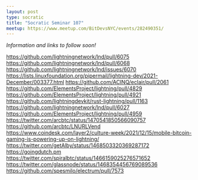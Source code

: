 ```yaml
---
layout: post
type: socratic
title: "Socratic Seminar 107"
meetup: https://www.meetup.com/BitDevsNYC/events/282490351/
---
```


_Information and links to follow soon!_

<!-- TODO: Before meeting, add links

## Announcements

Please join us for our next Socratic Seminar. A special thank you to our
sponsors [BNY Mellon](https://www.bnymellon.com/), [CardCoins](https://cardcoins.co), [Chaincode
Labs](https://chaincode.com) and [ZEBEDEE](https://zebedee.io) for food,
refreshments and event space.

## Mailing Lists, Meetings and Bitcoin Optech

### Mailing Lists

#### bitcoin-dev

#### lightning-dev

#### dlc-ml

### Meetings

- Bitcoin PR Review Club
  - [23614 - Add unit test for block-relay-only eviction](https://bitcoincore.reviews/23614)
  - [23443 - Erlay support signaling](https://bitcoincore.reviews/23443)
- Bitcoin Core general developer meetings
  - [December 2nd](https://www.erisian.com.au/bitcoin-core-dev/log-2021-12-02.html#l-435)
  - [December 9th](https://www.erisian.com.au/bitcoin-core-dev/log-2021-12-09.html#l-518)
- dlc-specs meetings
  - [December 7th](https://github.com/discreetlogcontracts/dlcspecs/pull/180)
- Lightning specification meetings
  - [December 6th](https://github.com/lightning/bolts/issues/943)

### Optech

- [Newsletter #177](https://bitcoinops.org/en/newsletters/2021/12/01/)
- [Newsletter #178](https://bitcoinops.org/en/newsletters/2021/12/08/)
- [Newsletter #179](https://bitcoinops.org/en/newsletters/2021/12/15/)

## Network Data

### Research

### InfoSec

## Pull Requests and repo updates

### Bitcoin Core

### rust-bitcoin

### lnd

### eclair

### c-lightning

### rust-lightning

### BOLTs

### BTCPay Server

## New Releases

## Events and Podcasts

## Mining

## Miscellaneous

-->

https://github.com/lightningnetwork/lnd/pull/6075
https://github.com/lightningnetwork/lnd/pull/6068
https://github.com/lightningnetwork/lnd/issues/6070
https://lists.linuxfoundation.org/pipermail/lightning-dev/2021-December/003377.html
https://github.com/ACINQ/eclair/pull/2061
https://github.com/ElementsProject/lightning/pull/4829
https://github.com/ElementsProject/lightning/pull/4921
https://github.com/lightningdevkit/rust-lightning/pull/1163
https://github.com/lightningnetwork/lnd/pull/6027
https://github.com/ElementsProject/lightning/pull/4959
https://twitter.com/arcbtc/status/1470541850566090757
https://github.com/arcbtc/LNURLVend
https://www.coindesk.com/layer2/culture-week/2021/12/15/mobile-bitcoin-gaming-is-powering-up-on-lightning/
https://twitter.com/getAlby/status/1468503320369287172
https://goingdutch.pm
https://twitter.com/spiralbtc/status/1466159025276571652
https://twitter.com/glassnode/status/1468354456769089536
https://github.com/spesmilo/electrum/pull/7573
